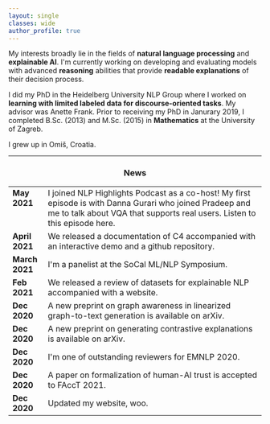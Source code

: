 ```yaml
---
layout: single
classes: wide
author_profile: true
---
```


My interests broadly lie in the fields of **natural language processing** and **explainable AI**. I'm currently working on developing and evaluating models with advanced **reasoning** abilities that provide **readable explanations** of their decision process. 


I did my PhD in the <a href="https://www.cl.uni-heidelberg.de/nlpgroup/" style="text-decoration: none;">Heidelberg University NLP Group</a> where I worked on **learning with limited labeled data for discourse-oriented tasks**. My advisor was <a href="https://www.cl.uni-heidelberg.de/~frank/" style="text-decoration: none;">Anette Frank</a>. Prior to receiving my PhD in Janurary 2019, I completed B.Sc. (2013) and M.Sc. (2015) in **Mathematics** at the University of Zagreb.

I grew up in <a href="https://goo.gl/maps/Q8N6rZmWygHuiAzc9" style="text-decoration: none;">Omiš, Croatia</a>. 


---

<style type="text/css">
      table, tr, td {
  			border: 0px;
		}
</style>

<h3 align="center">News</h3>


<table class='news-table'>
    <col width="14%">
    <col width="100%">
       <tr>
        <td valign="top"><strong>May 2021</strong></td>
        <td>I joined <a href="https://soundcloud.com/nlp-highlights" style="text-decoration: none;">NLP Highlights Podcast</a> as a co-host! My first episode is with <a href="https://www.ischool.utexas.edu/~dannag/AboutMe.html" style="text-decoration: none;">Danna Gurari</a> who joined <a href="https://pdasigi.github.io/" style="text-decoration: none;">Pradeep</a> and me to talk about VQA that supports real users. Listen to this episode <a href="https://soundcloud.com/nlp-highlights/125-vqa-for-real-users-with-danna-gurari" style="text-decoration: none;">here</a>.</td>
      </tr>
      <tr>
        <td valign="top"><strong>April 2021</strong></td>
        <td>We released <a href="http://www.cs.cmu.edu/~jessed/data_hosting/documenting_c4.pdf" style="text-decoration: none;">a documentation of C4</a> accompanied with <a href="https://c4-search.apps.allenai.org/" style="text-decoration: none;">an interactive demo</a> and <a href="https://github.com/allenai/c4-documentation" style="text-decoration: none;">a github repository</a>.</td>
    </tr>
    <tr>
        <td valign="top"><strong>March 2021</strong></td>
        <td>I'm a panelist at the <a href="https://socalnlp.github.io/symp21/index.html" style="text-decoration: none;"> SoCal ML/NLP Symposium</a>.</td>
    </tr>
    <tr>
        <td valign="top"><strong>Feb 2021</strong></td>
        <td>We released <a href="https://arxiv.org/abs/2102.12060" style="text-decoration: none;">a review of datasets for explainable NLP</a> accompanied with a <a href="https://exnlpdatasets.github.io/" style="text-decoration: none;">website</a>.</td>
    </tr>
    <tr>
        <td valign="top"><strong>Dec 2020</strong></td>
        <td>A new <a href="https://arxiv.org/abs/2012.15793" style="text-decoration: none;">preprint on graph awareness in linearized graph-to-text generation</a> is available on arXiv.</td>
    </tr>
    <tr>
        <td valign="top"><strong>Dec 2020</strong></td>
        <td>A new <a href="https://arxiv.org/abs/2012.13985" style="text-decoration: none;">preprint on generating contrastive explanations</a> is available on arXiv.</td>
    </tr>
    <tr>
        <td valign="top"><strong>Dec 2020</strong></td>
        <td>I'm one of outstanding reviewers for EMNLP 2020.</td>
    </tr>
    <tr>
        <td valign="top"><strong>Dec 2020</strong></td>
        <td>A <a href="https://arxiv.org/abs/2010.07487" style="text-decoration: none;">paper on formalization of human-AI trust</a> is accepted to FAccT 2021.</td>
    </tr>
    <tr>
        <td valign="top"><strong>Dec 2020</strong></td>
        <td>Updated my website, woo.</td>
    </tr>
</table>

